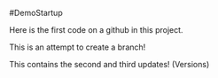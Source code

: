 #DemoStartup

Here is the first code on a github in this project.

This is an attempt to create a branch!

This contains the second and third updates! (Versions)
